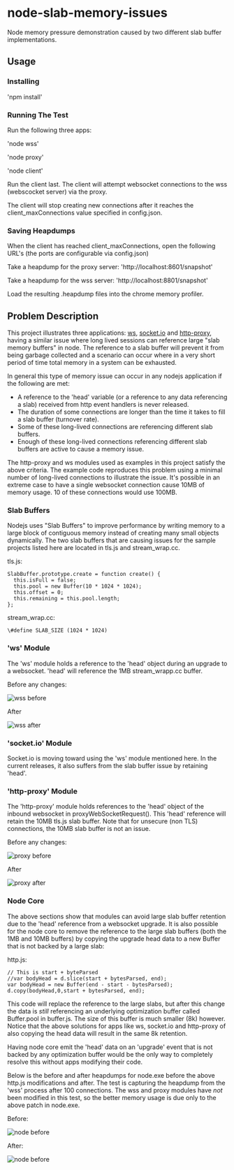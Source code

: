 # node-slab-memory-issues #
Node memory pressure demonstration caused by two different slab buffer implementations.

## Usage ##

### Installing ###
'npm install'

### Running The Test ###

Run the following three apps:

'node wss'

'node proxy'

'node client'

Run the client last.  The client will attempt websocket connections to the wss (webscocket server) via the proxy.

The client will stop creating new connections after it reaches the client_maxConnections value specified in config.json.

### Saving Heapdumps ###

When the client has reached client_maxConnections, open the following URL's (the ports are configurable via config.json)

Take a heapdump for the proxy server:
'http://localhost:8601/snapshot'

Take a heapdump for the wss server:
'http://localhost:8801/snapshot'

Load the resulting .heapdump files into the chrome memory profiler.

## Problem Description ##

This project illustrates three applications: [ws](https://github.com/einaros/ws), [socket.io](https://github.com/LearnBoost/socket.io) and [http-proxy](https://github.com/nodejitsu/node-http-proxy), having a similar issue where long lived sessions can 
reference large "slab memory buffers" in node.  The reference to a slab buffer will prevent it from being garbage collected
and a scenario can occur where in a very short period of time total memory in a system can be exhausted.

In general this type of memory issue can occur in any nodejs application if the following are met:

* A reference to the 'head' variable (or a reference to any data referencing a slab) received from http event handlers is never released.
* The duration of some connections are longer than the time it takes to fill a slab buffer (turnover rate).
* Some of these long-lived connections are referencing different slab buffers.
* Enough of these long-lived connections referencing different slab buffers are active to cause a memory issue.


The http-proxy and ws modules used as examples in this project satisfy the above criteria.
The example code reproduces this problem using a minimal number of long-lived connections to illustrate the issue. It's possible in an extreme case to have a single websocket connection cause 10MB of memory usage.  10 of these connections would use 100MB.

### Slab Buffers ###
Nodejs uses "Slab Buffers" to improve performance by writing memory to a large block of contiguous memory instead of creating many small objects dynamically.  The two slab buffers that are causing issues 
for the sample projects listed here are located in tls.js and stream_wrap.cc.

tls.js:

    SlabBuffer.prototype.create = function create() {
      this.isFull = false;
      this.pool = new Buffer(10 * 1024 * 1024); 
      this.offset = 0;
      this.remaining = this.pool.length;
    };

stream_wrap.cc:

    \#define SLAB_SIZE (1024 * 1024)

### 'ws' Module ###

The 'ws' module holds a reference to the 'head' object during an upgrade to a websocket.  'head' will reference
the 1MB stream_wrapp.cc buffer.

Before any changes:

![wss before](https://raw.github.com/jmatthewsr-ms/node-slab-memory-issues/master/docs/mem-pressure-wss-before.jpg)

After

![wss after](https://raw.github.com/jmatthewsr-ms/node-slab-memory-issues/master/docs/mem-pressure-wss-after.jpg)

### 'socket.io' Module ###

Socket.io is moving toward using the 'ws' module mentioned here.  In the current releases, it also suffers from the slab buffer
issue by retaining 'head'.

### 'http-proxy' Module ###

The 'http-proxy' module holds references to the 'head' object of the inbound websocket in proxyWebSocketRequest().
This 'head' reference will retain the 10MB tls.js slab buffer.  Note that for unsecure (non TLS) connections, the
10MB slab buffer is not an issue.

Before any changes:

![proxy before](https://raw.github.com/jmatthewsr-ms/node-slab-memory-issues/master/docs/mem-pressure-proxy-before.jpg)

After

![proxy after](https://raw.github.com/jmatthewsr-ms/node-slab-memory-issues/master/docs/mem-pressure-proxy-after.jpg)

### Node Core ###

The above sections show that modules can avoid large slab buffer retention due to the 'head' reference from a websocket upgrade.
It is also possible for the node core to remove the reference to the large slab buffers (both the 1MB and 10MB buffers) by copying
the upgrade head data to a new Buffer that is not backed by a large slab:

http.js:

    // This is start + byteParsed
    //var bodyHead = d.slice(start + bytesParsed, end);
    var bodyHead = new Buffer(end - start - bytesParsed);     
    d.copy(bodyHead,0,start + bytesParsed, end); 

This code will replace the reference to the large slabs, but after this change the data is *still* referencing an underlying
optimization buffer called Buffer.pool in buffer.js.  The size of this buffer is much smaller (8k) however. Notice that the
above solutions for apps like ws, socket.io and http-proxy of also copying the head data will result in the same 8k retention.

Having node core emit the 'head' data on an 'upgrade' event that is not backed by any optimization buffer would be the only way
to completely resolve this without apps modifying their code.

Below is the before and after heapdumps for node.exe before the above http.js modifications and after.  The test is capturing the
heapdump from the 'wss' process after 100 connections.  The wss and proxy modules have *not* been modified in this test, so the
better memory usage is due only to the above patch in node.exe.

Before:

![node before](https://raw.github.com/jmatthewsr-ms/node-slab-memory-issues/master/docs/mem-pressure-node-before.jpg)

After:

![node before](https://raw.github.com/jmatthewsr-ms/node-slab-memory-issues/master/docs/mem-pressure-node-after.jpg)

